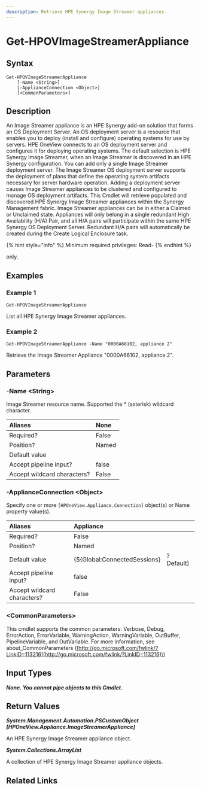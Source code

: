 ```yaml
---
description: Retrieve HPE Synergy Image Streamer appliances.
---
```


# Get-HPOVImageStreamerAppliance

## Syntax

```text
Get-HPOVImageStreamerAppliance
    [-Name <String>]
    [-ApplianceConnection <Object>]
    [<CommonParameters>]
```

## Description

An Image Streamer appliance is an HPE Synergy add-on solution that forms an OS Deployment Server. An OS deployment server is a resource that enables you to deploy \(install and configure\) operating systems for use by servers. HPE OneView connects to an OS deployment server and configures it for deploying operating systems. The default selection is HPE Synergy Image Streamer, when an Image Streamer is discovered in an HPE Synergy configuration. You can add only a single Image Streamer deployment server. The Image Streamer OS deployment server supports the deployment of plans that define the operating system artifacts necessary for server hardware operation. Adding a deployment server causes Image Streamer appliances to be clustered and configured to manage OS deployment artifacts. This Cmdlet will retrieve populated and discovered HPE Synergy Image Streamer appliances within the Synergy Management fabric. Image Streamer appliances can be in either a Claimed or Unclaimed state. Appliances will only belong in a single redundant High Availability \(H/A\) Pair, and all H/A pairs will participate within the same HPE Synergy OS Deployment Server. Redundant H/A pairs will automatically be created during the Create Logical Enclosure task.

{% hint style="info" %}
Minimum required privileges: Read-
{% endhint %}

only.

## Examples

### Example 1

```text
Get-HPOVImageStreamerAppliance
```

List all HPE Synergy Image Streamer appliances.

### Example 2

```text
Get-HPOVImageStreamerAppliance -Name "0000A66102, appliance 2"
```

Retrieve the Image Streamer Appliance "0000A66102, appliance 2".

## Parameters

### -Name &lt;String&gt;

Image Streamer resource name. Supported the \* \(asterisk\) wildcard character.

| Aliases | None |
| :--- | :--- |
| Required? | False |
| Position? | Named |
| Default value |  |
| Accept pipeline input? | false |
| Accept wildcard characters? | False |

### -ApplianceConnection &lt;Object&gt;

Specify one or more `[HPOneView.Appliance.Connection]` object\(s\) or Name property value\(s\).

| Aliases | Appliance |  |
| :--- | :--- | :--- |
| Required? | False |  |
| Position? | Named |  |
| Default value | \(${Global:ConnectedSessions} | ? Default\) |
| Accept pipeline input? | false |  |
| Accept wildcard characters? | False |  |

### &lt;CommonParameters&gt;

This cmdlet supports the common parameters: Verbose, Debug, ErrorAction, ErrorVariable, WarningAction, WarningVariable, OutBuffer, PipelineVariable, and OutVariable. For more information, see about\_CommonParameters \([http://go.microsoft.com/fwlink/?LinkID=113216](http://go.microsoft.com/fwlink/?LinkID=113216)\)

## Input Types

_**None. You cannot pipe objects to this Cmdlet.**_

## Return Values

_**System.Management.Automation.PSCustomObject \[HPOneView.Appliance.ImageStreamerAppliance\]**_

An HPE Synergy Image Streamer appliance object.

_**System.Collections.ArrayList**_

A collection of HPE Synergy Image Streamer appliance objects.

## Related Links


